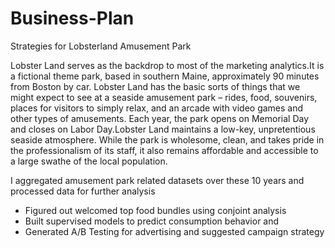# Business-Plan
Strategies for Lobsterland Amusement Park 

Lobster Land serves as the backdrop to most of the marketing analytics.It is a fictional theme park, based in southern Maine, approximately 90 minutes from Boston by car. Lobster Land has the basic sorts of things that we might expect to see at a seaside amusement park – rides, food, souvenirs, places for visitors to simply relax, and an arcade with video games and other types of amusements. Each year, the park opens on Memorial Day and closes on Labor Day.Lobster Land maintains a low-key, unpretentious seaside atmosphere. While the park is wholesome, clean, and takes pride in the professionalism of its staff, it also remains affordable and accessible to a large swathe of the local population.



I aggregated amusement park related datasets over these 10 years and processed data for further analysis
 * Figured out welcomed top food bundles using conjoint analysis
 * Built supervised models to predict consumption behavior and 
 * Generated A/B Testing for advertising and suggested campaign strategy
